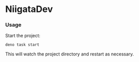 # NiigataDev

### Usage

Start the project:

```
deno task start
```

This will watch the project directory and restart as necessary.
